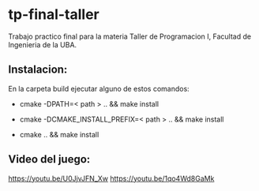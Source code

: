 # tp-final-taller

Trabajo practico final para la materia Taller de Programacion I, Facultad de Ingenieria de la UBA.

## Instalacion:

En la carpeta build ejecutar alguno de estos comandos:

- cmake -DPATH=< path > .. && make install

- cmake -DCMAKE_INSTALL_PREFIX=< path > .. && make install
  
- cmake .. && make install


## Video del juego:

https://youtu.be/U0JjvJFN_Xw
https://youtu.be/1qo4Wd8GaMk
